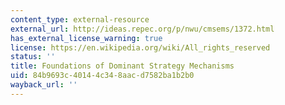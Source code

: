 ```yaml
---
content_type: external-resource
external_url: http://ideas.repec.org/p/nwu/cmsems/1372.html
has_external_license_warning: true
license: https://en.wikipedia.org/wiki/All_rights_reserved
status: ''
title: Foundations of Dominant Strategy Mechanisms
uid: 84b9693c-4014-4c34-8aac-d7582ba1b2b0
wayback_url: ''
---
```

